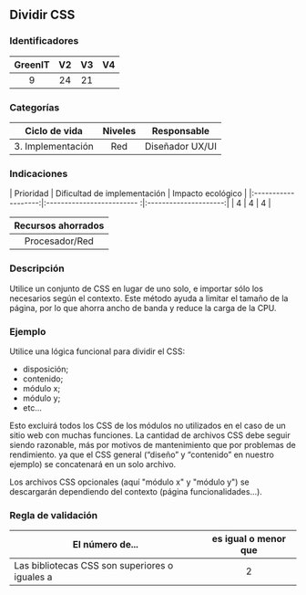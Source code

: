 ## Dividir CSS

 ### Identificadores

 | GreenIT | V2 | V3 | V4 |
 |:-------:|:----:|:----:|:----:|
 | 9 | 24 | 21 | |

 ### Categorías

 | Ciclo de vida | Niveles | Responsable |
 |:---------:|:----:|:----:|
 | 3. Implementación | Red | Diseñador UX/UI |

 ### Indicaciones

 | Prioridad | Dificultad de implementación | Impacto ecológico |
 |:-------------------:|:------------------------- :|:---------------------:|
 | 4 | 4 | 4 |

 |Recursos ahorrados |
 |:----------------------------------------------------------:|
 | Procesador/Red |

 ### Descripción

Utilice un conjunto de CSS en lugar de uno solo, e importar sólo los necesarios según el contexto. Este método ayuda a
limitar el tamaño de la página, por lo que ahorra ancho de banda y reduce la carga de la CPU.

 ### Ejemplo

 Utilice una lógica funcional para dividir el CSS:
   - disposición;
   - contenido;
 - módulo x;
 - módulo y;
 - etc...

 Esto excluirá todos los CSS de los módulos no utilizados en el caso de un sitio web con muchas funciones.
 La cantidad de archivos CSS debe seguir siendo razonable, más por motivos de mantenimiento que por problemas de rendimiento.
 ya que el CSS general (“diseño” y “contenido” en nuestro ejemplo) se concatenará en un solo archivo.

 Los archivos CSS opcionales (aquí "módulo x" y "módulo y") se descargarán dependiendo del contexto (página funcionalidades...).


 ### Regla de validación

 | El número de... | es igual o menor que |
 |----------------------|:-------------------------:|
 | Las bibliotecas CSS son superiores o iguales a | 2 |
